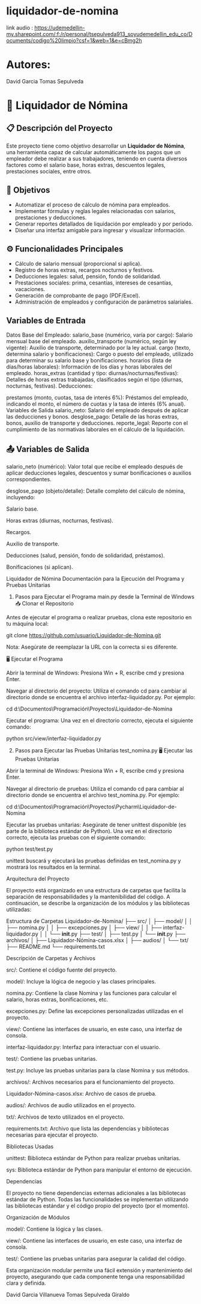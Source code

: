 # liquidador-de-nomina
link audio : https://udemedellin-my.sharepoint.com/:f:/r/personal/tsepulveda913_soyudemedellin_edu_co/Documents/codigo%20limpio?csf=1&web=1&e=cBmg2h
# Autores:
David Garcia 
Tomas Sepulveda 

# 💼 Liquidador de Nómina

## 📋 Descripción del Proyecto

Este proyecto tiene como objetivo desarrollar un **Liquidador de Nómina**, una herramienta capaz de calcular automáticamente los pagos que un empleador debe realizar a sus trabajadores, teniendo en cuenta diversos factores como el salario base, horas extras, descuentos legales, prestaciones sociales, entre otros.


## 🎯 Objetivos

- Automatizar el proceso de cálculo de nómina para empleados.
- Implementar fórmulas y reglas legales relacionadas con salarios, prestaciones y deducciones.
- Generar reportes detallados de liquidación por empleado y por periodo.
- Diseñar una interfaz amigable para ingresar y visualizar información.

## ⚙️ Funcionalidades Principales

- Cálculo de salario mensual (proporcional si aplica).
- Registro de horas extras, recargos nocturnos y festivos.
- Deducciones legales: salud, pensión, fondo de solidaridad.
- Prestaciones sociales: prima, cesantías, intereses de cesantías, vacaciones.
- Generación de comprobante de pago (PDF/Excel).
- Administración de empleados y configuración de parámetros salariales.


## Variables de Entrada

Datos Base del Empleado:
salario_base (numérico, varía por cargo): Salario mensual base del empleado.
auxilio_transporte (numérico, según ley vigente): Auxilio de transporte, determinado por la ley actual.
cargo (texto, determina salario y bonificaciones): Cargo o puesto del empleado, utilizado para determinar su salario base y bonificaciones.
horarios (lista de días/horas laborales): Información de los días y horas laborales del empleado.
horas_extras (cantidad y tipo: diurnas/nocturnas/festivas): Detalles de horas extras trabajadas, clasificados según el tipo (diurnas, nocturnas, festivas).
Deducciones:

prestamos (monto, cuotas, tasa de interés 6%): Préstamos del empleado, indicando el monto, el número de cuotas y la tasa de interés (6% anual).
Variables de Salida
salario_neto: Salario del empleado después de aplicar las deducciones y bonos.
desglose_pago: Detalle de las horas extras, bonos, auxilio de transporte y deducciones.
reporte_legal: Reporte con el cumplimiento de las normativas laborales en el cálculo de la liquidación.

## 📤 Variables de Salida

salario_neto (numérico):
Valor total que recibe el empleado después de aplicar deducciones legales, descuentos y sumar bonificaciones o auxilios correspondientes.

desglose_pago (objeto/detalle):
Detalle completo del cálculo de nómina, incluyendo:

Salario base.

Horas extras (diurnas, nocturnas, festivas).

Recargos.

Auxilio de transporte.

Deducciones (salud, pensión, fondo de solidaridad, préstamos).

Bonificaciones (si aplican).



Liquidador de Nómina
Documentación para la Ejecución del Programa y Pruebas Unitarias
1. Pasos para Ejecutar el Programa main.py desde la Terminal de Windows
📥 Clonar el Repositorio

Antes de ejecutar el programa o realizar pruebas, clona este repositorio en tu máquina local:

git clone https://github.com/usuario/Liquidador-de-Nomina.git


Nota: Asegúrate de reemplazar la URL con la correcta si es diferente.

🖥️ Ejecutar el Programa

Abrir la terminal de Windows:
Presiona Win + R, escribe cmd y presiona Enter.

Navegar al directorio del proyecto:
Utiliza el comando cd para cambiar al directorio donde se encuentra el archivo interfaz-liquidador.py. Por ejemplo:

cd d:\Documentos\Programación\Proyectos\Liquidador-de-Nomina


Ejecutar el programa:
Una vez en el directorio correcto, ejecuta el siguiente comando:

python src/view/interfaz-liquidador.py

2. Pasos para Ejecutar las Pruebas Unitarias test_nomina.py
🖥️ Ejecutar las Pruebas Unitarias

Abrir la terminal de Windows:
Presiona Win + R, escribe cmd y presiona Enter.

Navegar al directorio de pruebas:
Utiliza el comando cd para cambiar al directorio donde se encuentra el archivo test_nomina.py. Por ejemplo:

cd d:\Documentos\Programación\Proyectos\Pycharm\Liquidador-de-Nomina


Ejecutar las pruebas unitarias:
Asegúrate de tener unittest disponible (es parte de la biblioteca estándar de Python). Una vez en el directorio correcto, ejecuta las pruebas con el siguiente comando:

python test/test.py


unittest buscará y ejecutará las pruebas definidas en test_nomina.py y mostrará los resultados en la terminal.

Arquitectura del Proyecto

El proyecto está organizado en una estructura de carpetas que facilita la separación de responsabilidades y la mantenibilidad del código. A continuación, se describe la organización de los módulos y las bibliotecas utilizadas:

Estructura de Carpetas
Liquidador-de-Nomina/
├── src/
│   ├── model/
│   │   ├── nomina.py
│   │   ├── excepciones.py
│   ├── view/
│   │   ├── interfaz-liquidador.py
│   │   └── __init__.py
├── test/
│   ├── test.py
│   └── __init__.py
├── archivos/
│   ├── Liquidador-Nómina-casos.xlsx
│   ├── audios/
│   └── txt/
├── README.md
└── requirements.txt

Descripción de Carpetas y Archivos

src/: Contiene el código fuente del proyecto.

model/: Incluye la lógica de negocio y las clases principales.

nomina.py: Contiene la clase Nomina y las funciones para calcular el salario, horas extras, bonificaciones, etc.

excepciones.py: Define las excepciones personalizadas utilizadas en el proyecto.

view/: Contiene las interfaces de usuario, en este caso, una interfaz de consola.

interfaz-liquidador.py: Interfaz para interactuar con el usuario.

test/: Contiene las pruebas unitarias.

test.py: Incluye las pruebas unitarias para la clase Nomina y sus métodos.

archivos/: Archivos necesarios para el funcionamiento del proyecto.

Liquidador-Nómina-casos.xlsx: Archivo de casos de prueba.

audios/: Archivos de audio utilizados en el proyecto.

txt/: Archivos de texto utilizados en el proyecto.

requirements.txt: Archivo que lista las dependencias y bibliotecas necesarias para ejecutar el proyecto.

Bibliotecas Usadas

unittest: Biblioteca estándar de Python para realizar pruebas unitarias.

sys: Biblioteca estándar de Python para manipular el entorno de ejecución.

Dependencias

El proyecto no tiene dependencias externas adicionales a las bibliotecas estándar de Python. Todas las funcionalidades se implementan utilizando las bibliotecas estándar y el código propio del proyecto (por el momento).

Organización de Módulos

model/: Contiene la lógica y las clases.

view/: Contiene las interfaces de usuario, en este caso, una interfaz de consola.

test/: Contiene las pruebas unitarias para asegurar la calidad del código.

Esta organización modular permite una fácil extensión y mantenimiento del proyecto, asegurando que cada componente tenga una responsabilidad clara y definida.




David Garcia Villanueva 
Tomas Sepulveda Giraldo
